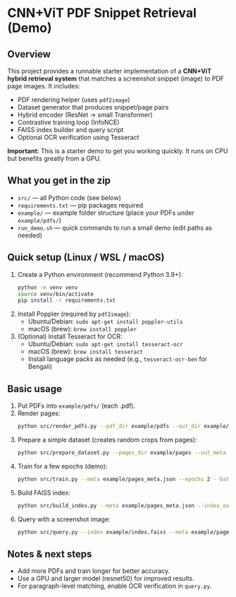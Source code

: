 # CNN+ViT PDF Snippet Retrieval (Demo)

## Overview
This project provides a runnable starter implementation of a **CNN+ViT hybrid retrieval system**
that matches a screenshot snippet (image) to PDF page images. It includes:

- PDF rendering helper (uses `pdf2image`)
- Dataset generator that produces snippet/page pairs
- Hybrid encoder (ResNet -> small Transformer)
- Contrastive training loop (InfoNCE)
- FAISS index builder and query script
- Optional OCR verification using Tesseract

**Important:** This is a starter demo to get you working quickly. It runs on CPU but benefits greatly from a GPU.

## What you get in the zip
- `src/` — all Python code (see below)
- `requirements.txt` — pip packages required
- `example/` — example folder structure (place your PDFs under `example/pdfs/`)
- `run_demo.sh` — quick commands to run a small demo (edit paths as needed)

## Quick setup (Linux / WSL / macOS)
1. Create a Python environment (recommend Python 3.9+):
   ```bash
   python -m venv venv
   source venv/bin/activate
   pip install -r requirements.txt
   ```
2. Install Poppler (required by `pdf2image`):
   - Ubuntu/Debian: `sudo apt-get install poppler-utils`
   - macOS (brew): `brew install poppler`
3. (Optional) Install Tesseract for OCR:
   - Ubuntu/Debian: `sudo apt-get install tesseract-ocr`
   - macOS (brew): `brew install tesseract`
   - Install language packs as needed (e.g., `tesseract-ocr-ben` for Bengali)

## Basic usage
1. Put PDFs into `example/pdfs/` (each .pdf).
2. Render pages:
   ```bash
   python src/render_pdfs.py --pdf_dir example/pdfs --out_dir example/pages --dpi 200
   ```
3. Prepare a simple dataset (creates random crops from pages):
   ```bash
   python src/prepare_dataset.py --pages_dir example/pages --out_meta example/pages_meta.json
   ```
4. Train for a few epochs (demo):
   ```bash
   python src/train.py --meta example/pages_meta.json --epochs 2 --batch_size 8 --device cpu
   ```
5. Build FAISS index:
   ```bash
   python src/build_index.py --meta example/pages_meta.json --index_out example/index.faiss --emb_out example/embeddings.npy
   ```
6. Query with a screenshot image:
   ```bash
   python src/query.py --index example/index.faiss --meta example/pages_meta.json --snippet example/snippet.png --top_k 5
   ```

## Notes & next steps
- Add more PDFs and train longer for better accuracy.
- Use a GPU and larger model (resnet50) for improved results.
- For paragraph-level matching, enable OCR verification in `query.py`.

